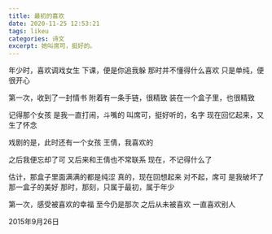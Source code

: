 ```yaml
---
title: 最初的喜欢
date: 2020-11-25 12:53:21
tags: likeu
categories: 诗文
excerpt: 她叫席可，挺好的。
---
```

年少时，喜欢调戏女生
下课，便是你追我躲
那时并不懂得什么喜欢
只是单纯，便很开心

第一次，收到了一封情书
附着有一条手链，很精致
装在一个盒子里，也很精致

记得那个女孩
是我一直打闹，斗嘴的
叫席可，挺好听的，名字
现在回忆起来，又生了怀念

戏剧的是，此时还有一个女孩
王倩，我喜欢的

之后我便忘却了可
又后来和王倩也不常联系
现在，不记得什么了

估计，那盒子里面满满的都是纯涩
真的，现在回想起来
对不起，席可
是我破坏了那一盒子的美好
那时，那刻，只属于最初，属于年少

第一次，感受被喜欢的幸福
至今仍是那次
之后从未被喜欢
一直喜欢别人

2015年9月26日 

